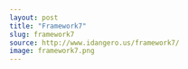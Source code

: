 ```yaml
---
layout: post
title: "Framework7"
slug: framework7
source: http://www.idangero.us/framework7/
image: framework7.png
---
```


